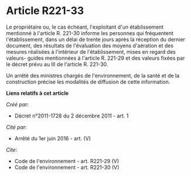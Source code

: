 # Article R221-33

Le propriétaire ou, le cas échéant, l'exploitant d'un établissement mentionné à l'article R. 221-30 informe les personnes qui
fréquentent l'établissement, dans un délai de trente jours après la réception du dernier document, des résultats de
l'évaluation des moyens d'aération et des mesures réalisées à l'intérieur de l'établissement, mises en regard des valeurs-
guides mentionnées à l'article R. 221-29 et des valeurs fixées par le décret prévu au III de l'article R. 221-30. 

Un arrêté des ministres chargés de l'environnement, de la santé et de la construction précise les modalités de diffusion de
cette information.

**Liens relatifs à cet article**

_Créé par_:

  - Décret n°2011-1728 du 2 décembre 2011 - art. 1

_Cité par_:

  - Arrêté du 1er juin 2016 - art. (V)

_Cite_:

  - Code de l'environnement - art. R221-29 (V)
  - Code de l'environnement - art. R221-30 (V)
